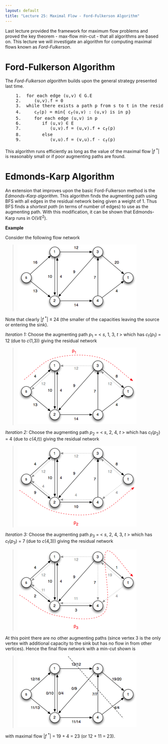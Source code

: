 ```yaml
---
layout: default
title: "Lecture 25: Maximal Flow - Ford-Fulkerson Algorithm"
---
```


Last lecture provided the framework for maximum flow problems and proved the key theorem - max-flow min-cut - that all algorithms are based on. This lecture we will investigate an algorithm for computing maximal flows known as *Ford-Fulkerson*.

Ford-Fulkerson Algorithm
========================

The *Ford-Fulkerson algorithm* builds upon the general strategy presented last time.

<pre>
	1.  for each edge (u,v) ∈ G.E
	2.     (u,v).f = 0
	3.  while there exists a path p from s to t in the residual network G<sub>f</sub>
	4.     c<sub>f</sub>(p) = min{ c<sub>f</sub>(u,v) : (u,v) is in p}
	5.     for each edge (u,v) in p
	6.        if (u,v) ∈ E
	7.           (u,v).f = (u,v).f + c<sub>f</sub>(p)
	8.        else
	9.           (v,u).f = (v,u).f - c<sub>f</sub>(p)
</pre>

This algorithm runs efficiently as long as the value of the maximal flow |*f* <sup>\*</sup>| is reasonably small or if poor augmenting paths are found.

Edmonds-Karp Algorithm
======================

An extension that improves upon the basic Ford-Fulkerson method is the *Edmonds-Karp algorithm*. This algorithm finds the augmenting path using BFS with all edges in the residual network being given a weight of 1. Thus BFS finds a *shortest path* (in terms of number of edges) to use as the augmenting path. With this modification, it can be shown that Edmonds-Karp runs in O(*VE*<sup>2</sup>).

**Example**

Consider the following flow network

> ![image](images/lecture25/MaxFlowexample.png)

Note that clearly |*f* <sup>\*</sup>| ≤ 24 (the smaller of the capacities leaving the source or entering the sink).

*Iteration 1:* Choose the augmenting path *p*<sub>1</sub> = \< *s*, 1, 3, *t* \> which has *c*<sub>f</sub>(*p*<sub>1</sub>) = 12 (due to *c*(1,3)) giving the residual network

> ![image](images/lecture25/MaxFlowexample1.png)

*Iteration 2:* Choose the augmenting path *p*<sub>2</sub> = \< *s*, 2, 4, *t* \> which has *c*<sub>f</sub>(*p*<sub>2</sub>) = 4 (due to *c*(4,*t*)) giving the residual network

> ![image](images/lecture25/MaxFlowexample2.png)

*Iteration 3:* Choose the augmenting path *p*<sub>3</sub> = \< *s*, 2, 4, 3, *t* \> which has *c*<sub>f</sub>(*p*<sub>3</sub>) = 7 (due to *c*(4,3)) giving the residual network

> ![image](images/lecture25/MaxFlowexample3.png)

At this point there are no other augmenting paths (since vertex 3 is the only vertex with additional capacity to the sink but has no flow in from other vertices). Hence the final flow network with a min-cut shown is

> ![image](images/lecture25/MaxFlowexample4.png)

with maximal flow |*f* <sup>\*</sup>| = 19 + 4 = 23 (or 12 + 11 = 23).

